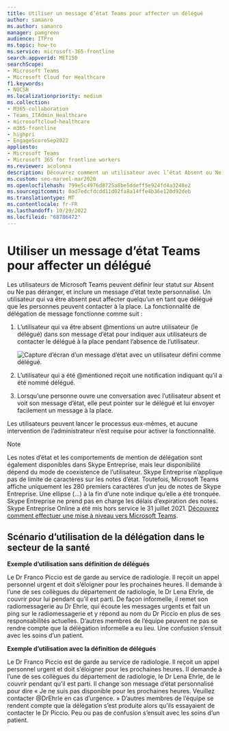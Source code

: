 ```yaml
---
title: Utiliser un message d’état Teams pour affecter un délégué
author: samanro
ms.author: samanro
manager: pamgreen
audience: ITPro
ms.topic: how-to
ms.service: microsoft-365-frontline
search.appverid: MET150
searchScope:
- Microsoft Teams
- Microsoft Cloud for Healthcare
f1.keywords:
- NOCSH
ms.localizationpriority: medium
ms.collection:
- M365-collaboration
- Teams_ITAdmin_Healthcare
- microsoftcloud-healthcare
- m365-frontline
- highpri
- EngageScoreSep2022
appliesto:
- Microsoft Teams
- Microsoft 365 for frontline workers
ms.reviewer: acolonna
description: Découvrez comment un utilisateur avec l’état Absent ou Ne pas déranger peut définir explicitement un autre utilisateur comme délégué dans son message d’état.
ms.custom: seo-marvel-mar2020
ms.openlocfilehash: 799e5c4976d8725a8be5ddeff5e924fd4a3248e2
ms.sourcegitcommit: 0ad7edcfdcdd11d02fa8a14ffe4b36e120d92deb
ms.translationtype: MT
ms.contentlocale: fr-FR
ms.lasthandoff: 10/29/2022
ms.locfileid: "68786472"
---
```

# <a name="use-a-teams-status-message-to-assign-a-delegate"></a>Utiliser un message d’état Teams pour affecter un délégué

Les utilisateurs de Microsoft Teams peuvent définir leur statut sur Absent ou Ne pas déranger, et inclure un message d’état texte personnalisé. Un utilisateur qui va être absent peut affecter quelqu’un en tant que délégué que les personnes peuvent contacter à la place. La fonctionnalité de délégation de message fonctionne comme suit :

1. L’utilisateur qui va être absent @mentions un autre utilisateur (le délégué) dans son message d’état pour indiquer aux utilisateurs de contacter le délégué à la place pendant l’absence de l’utilisateur.

    ![Capture d’écran d’un message d’état avec un utilisateur défini comme délégué.](media/message-delegation.png)

1. L’utilisateur qui a été @mentioned reçoit une notification indiquant qu’il a été nommé délégué.
1. Lorsqu’une personne ouvre une conversation avec l’utilisateur absent et voit son message d’état, elle peut pointer sur le délégué et lui envoyer facilement un message à la place.

Les utilisateurs peuvent lancer le processus eux-mêmes, et aucune intervention de l’administrateur n’est requise pour activer la fonctionnalité.

> [!NOTE]
> Les notes d’état et les comportements de mention de délégation sont également disponibles dans Skype Entreprise, mais leur disponibilité dépend du mode de coexistence de l’utilisateur. Skype Entreprise n’applique pas de limite de caractères sur les notes d’état. Toutefois, Microsoft Teams affiche uniquement les 280 premiers caractères d’un jeu de notes de Skype Entreprise. Une ellipse (...) à la fin d’une note indique qu’elle a été tronquée. Skype Entreprise ne prend pas en charge les délais d’expiration des notes. <br>Skype Entreprise Online a été mis hors service le 31 juillet 2021. [Découvrez comment effectuer une mise à niveau vers Microsoft Teams](/microsoftteams/upgrade-start-here).

## <a name="delegation-use-scenario-in-healthcare"></a>Scénario d’utilisation de la délégation dans le secteur de la santé

**Exemple d’utilisation sans définition de délégués**

Le Dr Franco Piccio est de garde au service de radiologie. Il reçoit un appel personnel urgent et doit s’éloigner pour les prochaines heures. Il demande à l’une de ses collègues du département de radiologie, le Dr Lena Ehrle, de couvrir pour lui pendant qu’il est parti. De façon informelle, il remet son radiomessagerie au Dr Ehrle, qui écoute les messages urgents et fait un ping sur le radiomessagerie et y répond au nom du Dr Piccio en plus de ses responsabilités actuelles. D’autres membres de l’équipe peuvent ne pas se rendre compte que la délégation informelle a eu lieu. Une confusion s’ensuit avec les soins d’un patient.

**Exemple d’utilisation avec la définition de délégués**

Le Dr Franco Piccio est de garde au service de radiologie. Il reçoit un appel personnel urgent et doit s’éloigner pour les prochaines heures. Il demande à l’une de ses collègues du département de radiologie, le Dr Lena Ehrle, de le couvrir pendant qu’il est parti. Il change son message d’état personnalisé pour dire « Je ne suis pas disponible pour les prochaines heures. Veuillez contacter @DrEhrle en cas d’urgence. »  D’autres membres de l’équipe se rendent compte que la délégation s’est produite alors qu’ils essayaient de contacter le Dr Piccio. Peu ou pas de confusion s’ensuit avec les soins d’un patient.
